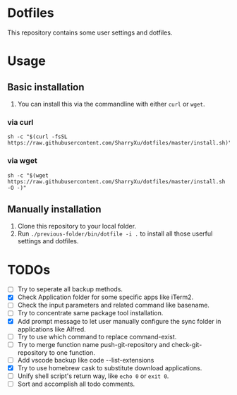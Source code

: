 # Dotfiles

This repository contains some user settings and dotfiles.

# Usage

## Basic installation

1. You can install this via the commandline with either ```curl``` or ```wget```.

### via curl

```shell
sh -c "$(curl -fsSL https://raw.githubusercontent.com/SharryXu/dotfiles/master/install.sh)"
```

### via wget

```shell
sh -c "$(wget https://raw.githubusercontent.com/SharryXu/dotfiles/master/install.sh -O -)"
```

## Manually installation

1. Clone this repository to your local folder.
1. Run `./previous-folder/bin/dotfile -i .` to install all those userful settings and dotfiles.

# TODOs

- [ ] Try to seperate all backup methods.
- [x] Check Application folder for some specific apps like iTerm2.
- [ ] Check the input parameters and related command like basename.
- [ ] Try to concentrate same package tool installation.
- [x] Add prompt message to let user manually configure the sync folder in applications like Alfred.
- [ ] Try to use which command to replace command-exist.
- [ ] Try to merge function name push-git-repository and check-git-repository to one function.
- [ ] Add vscode backup like code --list-extensions
- [x] Try to use homebrew cask to substitute download applications.
- [ ] Unify shell script's return way, like ```echo 0``` or ```exit 0```.
- [ ] Sort and accomplish all todo comments.
